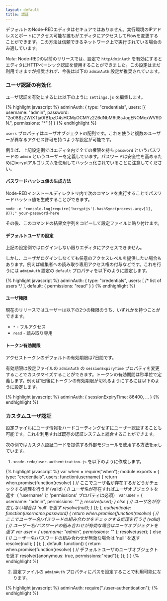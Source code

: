 ```yaml
---
layout: default
title: 認証
---
```


デフォルトのNode-REDエディタはセキュアではありません。実行環境のIPアドレスとポートにアクセス可能な誰もがエディタにアクセスしてFlowを変更することができます。この方法は信頼できるネットワーク上で実行されている場合のみ適しています。

<div class="doc-callout">
<em>Note</em>: Node-REDの以前のリリースでは、設定で <code>httpAdminAuth</code> を有効にするとエディタにHTTPベーシック認証を使用することができました。この設定はまだ利用できますが推奨されず、今後は以下の <code>adminAuth</code> 設定が推奨されています。
</div>

### ユーザ認証の有効化

ユーザ認証を有効にするには以下のように `settings.js` を編集します。

{% highlight javascript %}
adminAuth: {
    type: "credentials",
    users: [{
        username: "admin",
        password: "$2a$08$zZWtXTja0fB1pzD4sHCMyOCMYz2Z6dNbM6tl8sJogENOMcxWV9DN.",
        permissions: "*"
    }]
}
{% endhighlight %}

`users` プロパティはユーザオブジェクトの配列です。これを使うと複数のユーザーが異なるアクセス許可を持つような設定が可能です。

例えば、上記設定例ではエディタ内で全ての権限を持ち `password` というパスワードの `admin` というユーザーを定義しています。パスワードは安全性を高めるためにbcryptアルゴリズムを使用してハッシュ化されていることに注意してください。

#### パスワードハッシュ値の生成方法

Node-REDインストールディレクトリ内で次のコマンドを実行することでパスワードハッシュ値を生成することができます。

    node -e "console.log(require('bcryptjs').hashSync(process.argv[1], 8));" your-password-here

その後、このコマンドの結果文字列をコピーして設定ファイルに貼り付けます。

#### デフォルトユーザの設定

上記の設定例ではログインしない限りエディタにアクセスできません。

しかし、ユーザがログインしなくても任意のアクセスレベルを提供したい場合もあります。例えば編集者への読み取り専用アクセス権の付与などです。これを行うには `adminAuth` 設定の `default` プロパティを以下のように設定します。

{% highlight javascript %}
adminAuth: {
    type: "credentials",
    users: [ /* list of users */ ],
    default: {
        permissions: "read"
    }
}
{% endhighlight %}

#### ユーザ権限

現在のリリースではユーザーは以下の2つの権限のうち、いずれかを持つことができます。

 - `*` - フルアクセス
 - `read` - 読み取り専用

#### トークン有効期限

アクセストークンのデフォルトの有効期限は7日間です。

有効期限は設定ファイルの `adminAuth` の `sessionExpiryTime` プロパティを変更することでカスタマイズすることができます。トークンの有効期間は秒単位で定義します。例えば1日後にトークンの有効期限が切れるようにするには以下のように設定します。

{% highlight javascript %}
adminAuth: {
    sessionExpiryTime: 86400,
    ...
}
{% endhighlight %}

### カスタムユーザ認証

設定ファイルにユーザ情報をハードコーディングせずにユーザー認証することも可能です。これを利用すれば既存の認証システムと統合することができます。

次の例ではカスタム認証コードを提供する外部モジュールを使用する方法を示しています。

1. `<node-red>/user-authentication.js` を以下のように作成します。

{% highlight javascript %}
var when = require("when");
module.exports = {
   type: "credentials",
   users: function(username) {
       return when.promise(function(resolve) {
           // ここでユーザ名が存在するかどうかチェックする処理を行う
           if (valid) {
               // ユーザ名が存在すればユーザオブジェクトを返す（ 'username' と 'permissions' プロパティは必須）
               var user = { username: "admin", permissions: "*" };
               resolve(user);
           } else {
               // ユーザ名が存在しない場合は 'null' を返す
               resolve(null);
           }
       });
   },
   authenticate: function(username,password) {
       return when.promise(function(resolve) {
           // ここでユーザー名/パスワードの組み合わせをチェックする処理を行う
           if (valid) {
               // ユーザー名/パスワードの組み合わせが有効な場合はユーザオブジェクトを返す
               var user = { username: "admin", permissions: "*" };
               resolve(user);
           } else {
               // ユーザー名/パスワードの組み合わせが無効な場合は 'null' を返す
               resolve(null);
           }
       });
   },
   default: function() {
       return when.promise(function(resolve) {
           // デフォルトユーザのユーザオブジェクトを返す
           resolve({anonymous: true, permissions:"read"});
       });
   }
}
{% endhighlight %}

2. 設定ファイルの `adminAuth` プロパティにパスを設定することで利用可能になります。

{% highlight javascript %}
adminAuth: require("./user-authentication");
{% endhighlight %}

